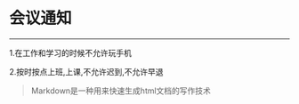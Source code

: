 # 会议通知
------------------------
1.在工作和学习的时候不允许玩手机

2.按时按点上班,上课,不允许迟到,不允许早退

> Markdown是一种用来快速生成html文档的写作技术